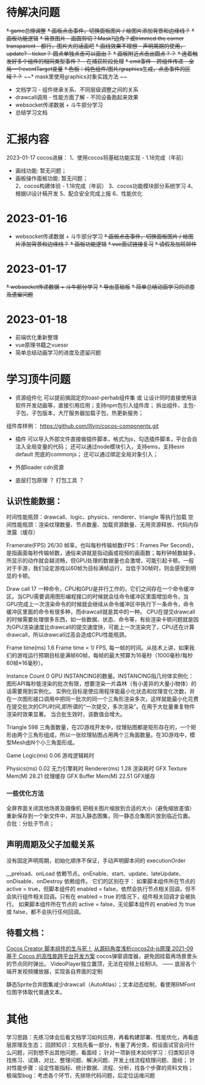 # 待解决问题
~~* game总控调整~~
~~* 画板点击事件，切换面板图片 / 给图片添加背景和边缘线？~~
~~* 画板功能逻辑~~
~~* 背景图片 - 画圆剪切？Mask?边角？或trimmed the corner transparent - 都行，图片大的话画吧~~
~~* 画线效果不理想 - 声明周期的使用，update? - ticker？ 圆点单独点击可以画出？~~
~~* 画板附近点击出圆点？？~~
~~* 连着触发好多个组件的相同类型事件？  -  在捕获阶段处理~~
~~* emit事件 - 跨组件传递 - 全局一个eventTarget变量~~
~~* 色板：纯色组件/图片/graphics生成，点击事件的区域？？~~
~~* mask里使用graphics对象实践方法 ~~
* 文档学习 - 组件继承关系、不同层级调整之间的关系
* drawcall调用 - 性能方面了解 - 不同设备跑起来效果
* websocket传递数据 + 斗牛部分学习
* 总结学习文档


# 汇报内容
2023-01-17 cocos进展：
1、使用cocos将基础功能实现 - 1.18完成（年前）
  - 画线功能: 暂无问题；
  - 画板操作面板功能: 暂无问题；   
2、cocos构建体验 - 1.18完成（年前）
3、cocos功能模块部分系统学习
4、根据UI设计稿开发
5、配合安全完成上报
6、性能优化

# 2023-01-16
* websocket传递数据 + 斗牛部分学习
~~* 画板点击事件，切换面板图片 / 给图片添加背景和边缘线？~~
~~* 画板功能逻辑~~
~~* vue面试链接复习~~
~~* 请假及加班邮件~~

# 2023-01-17
~~* websocket传递数据 + 斗牛部分学习~~
~~* 导出基础板~~
~~* 简单总结动画学习的进度及遗留问题~~

# 2023-01-18
* 前端优化重新整理
* vue原理书籍之vuessr
* 简单总结动画学习的进度及遗留问题



# 学习顶牛问题
* 资源组件化
可以提前搞固定的toast-perhab组件集 或 让设计同时直接使用该软件开发动画等，直接引用应用；支持npm包引入组件库；
拆出组件，主包-子包，子包版本，大厅服务器加载子包，热更新服务；

组件库样例： https://github.com/lllyin/cocos-components.git    
* 插件
可以导入外部文件直接做插件脚本，格式为js，勾选插件脚本，平台会自注入全局变量的代码；
还可以通过node模块引入，支持ems，支持esm default 兜底的commonjs；
还可以通过绑定全局对象引入；
* 外部loader  cdn资源

* 底层打包原理 ？ 打包工具 ？



## 认识性能数据：
时间性能瓶颈：drawcall、logic、physics、renderer、triangle 等执行加载
空间性能瓶颈：渲染纹理数量、节点数量、加载资源数量、无用资源释放、代码内存泄露（缓存）

Framerate(FPS)  26/30  帧率，也叫每秒传输帧数(FPS：Frames Per Second)，是指画面每秒传输帧数，通俗来讲就是指动画或视频的画面数；每秒钟帧数越多，所显示的动作就会越流畅，但GPU处理的数据量也会激增，可能引起卡顿。一般对于手游，我们设定游戏以60帧为目标满帧运行，当低于30帧时，则会感受到明显的卡顿。

Draw call       17
一种命令，CPU和GPU是并行工作的，它们之间存在一个命令缓冲区。当CPU需要调用图形编程接口的时候就会往命令缓冲区里面增加命令，当GPU完成上一次渲染命令的时候就会继续从命令缓冲区中执行下一条命令，命令缓冲区里面的命令有很多种，而drawcall就是其中的一种。
CPU在提交drawcall的时候需要处理很多东西，如一些数据、状态、命令等，有些渲染卡顿问题就是因为GPU渲染速度比drawcall的提交速度快，可能上一次渲染完了，CPU还在计算drawcall，所以drawcall过高会造成CPU性能瓶颈。

Frame time(ms)  1.6
Frame time = 1/ FPS, 每一帧的时间。从技术上讲，如果我们的游戏运行预期目标是满帧60帧，每帧的最大预算为16毫秒（1000毫秒/每秒60帧≈16毫秒）。

Instance Count  0
GPU INSTANCING的数量。INSTANCING指几何体实例化：
图形API每秒能渲染的批次有限，想要渲染一片森林（有小差异的大量小物体）的话需要用到实例化。
实例化目标是使应用程序能最小化状态和纹理变化次数，并在一次图形接口调用中把同一批次的同一个三角形渲染多次，这样就能最小化花费在提交批次的CPU时间,即所谓的“一次提交，多次渲染”。在用于大批量重复物件渲染时效果显著。
当合批生效时，该数值会增大。

Triangle        598
三角面数量，在2D游戏开发中，纹理贴图都是矩形存在的，一个矩形由两个三角形组成，所以一张纹理贴图占用两个三角面数量。在3D游戏中，模型Mesh由N个小三角面形成。

Game Logic(ms)  0.06  游戏逻辑耗时

Physics(ms)     0.02  无力引擎耗时
Renderer(ms)    1.28  渲染耗时
GFX Texture Mem(M)  28.21   纹理缓存
GFX Buffer Mem(M)   22.51   GFX缓存

### 一些优化方法
全屏界面关闭其他场景及摄像机
把相关图片缩放到合适的大小（避免缩放差值）重新保存到一个新文件中，并加入静态图集，同一静态合集图片放到临近位置。
合批：分批子节点；

## 声明周期及父子加载关系
没有固定声明周期，初始化顺序不保证，手动声明脚本间的 executionOrder

__preload、onLoad 依赖节点。onEnable、start、update、lateUpdate、onDisable、onDestroy 依赖组件。
它们的区别在于：
如果脚本组件所在节点的 active = true，但脚本组件的 enabled = false，依然会执行节点相关回调，但不会执行组件相关回调。只有在 enabled = true 的情况下，组件相关回调才会被执行。
如果脚本组件所在节点的 active = false，无论脚本组件的 enabled 为 true 或 false，都不会执行任何回调。

## 待看文档：
[Cocos Creator 脚本组件的生与死！](https://jishuin.proginn.com/p/763bfbd590cd)
[从源码角度浅析cocos2d-js原理 2021-09](https://juejin.cn/post/7003621023140708389)
[基于 Cocos 的高性能跨平台开发方案](https://cloud.tencent.com/developer/article/1175153)
cocos弹窗调度器，避免因挂载再场景里头的节点同时弹出。
VideoPlayer独立置顶，无法在视频上绘制UI。 —— 底层各个端开发视频播放器，实现各自界面的定制

静态Sprite合并图集减少drawcall（AutoAtlas）；文本动态绘制，看使用BMFont位图字体取代普通文本。


# 其他
学习思路：先练习体会后看文档学习如何应用，再看构建部署、性能优化，再看底层原理及生态；
  回顾知识：文档先看一部分，有量了再分类，假设面试官会问什么问题，问到想不出其他问题，看面经；
  针对一项新技术如何学习：归类知识寻找练习、试猜、对比、整理问题、解决问题、开发上线流程梳理问题、面经；
  针对性能步骤：设定性能指标、统计数据、流程、分析，找各个步骤的资料文档；
  极端型bug：考虑各个环节，先排除代码问题，后定位运维问题

